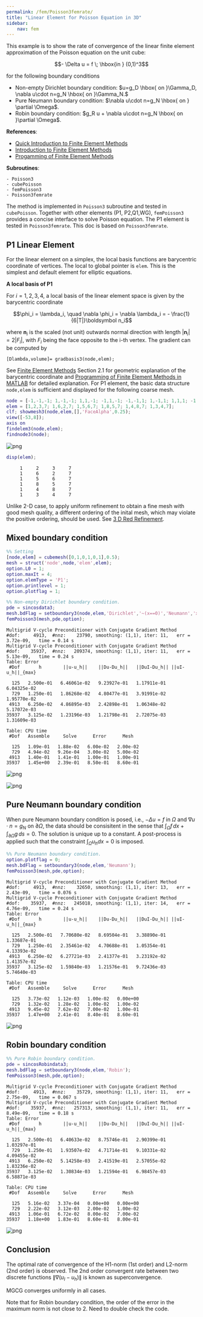```yaml
---
permalink: /fem/Poisson3femrate/
title: "Linear Element for Poisson Equation in 3D"
sidebar:
    nav: fem
---
```



This example is to show the rate of convergence of the linear finite element approximation of the Poisson equation on the unit cube:

$$- \Delta u = f \; \hbox{in } (0,1)^3$$

for the following boundary conditions
- Non-empty Dirichlet boundary condition: $u=g_D \hbox{ on }\Gamma_D, \nabla u\cdot n=g_N \hbox{ on }\Gamma_N.$
- Pure Neumann boundary condition: $\nabla u\cdot n=g_N \hbox{ on } \partial \Omega$.
- Robin boundary condition: $g_R u + \nabla u\cdot n=g_N \hbox{ on }\partial \Omega$.

**References**:
- [Quick Introduction to Finite Element Methods](femdoc.html)
- [Introduction to Finite Element Methods](http://www.math.uci.edu/~chenlong/226/Ch2FEM.pdf)
- [Progamming of Finite Element Methods](http://www.math.uci.edu/~chenlong/226/Ch3FEMCode.pdf)

**Subroutines**:

    - Poisson3
    - cubePoisson
    - femPoisson3
    - Poisson3femrate
    
The method is implemented in `Poisson3` subroutine and tested in `cubePoisson`. Together with other elements (P1, P2,Q1,WG), `femPoisson3` provides a concise interface to solve Poisson equation. The P1 element is tested in `Poisson3femrate`. This doc is based on `Poisson3femrate`.    

## P1 Linear Element

For the linear element on a simplex, the local basis functions are barycentric coordinate of vertices. The local to global pointer is `elem`. This is the simplest and default element for elliptic equations.

**A local basis of P1**

For $i = 1, 2, 3,4$, a local basis of the linear element space is given by the barycentric coordinate

$$\phi_i = \lambda_i, \quad \nabla \phi_i = \nabla \lambda_i = - \frac{1}{6|T|}\boldsymbol n_i$$

where $\boldsymbol n_i$ is the scaled (not unit) outwards normal direction with length $|\boldsymbol n_i| = 2|F_i|$, with $F_i$ being the face opposite to the i-th vertex. The gradient can be computed by

    [Dlambda,volume]= gradbasis3(node,elem);

See [Finite Element Methods](http://www.math.uci.edu/~chenlong/226/Ch2FEM.pdf) Section 2.1 for geometric explanation of the barycentric coordinate and [Programming of Finite Element Methods in MATLAB](http://www.math.uci.edu/~chenlong/226/Ch3FEMcode.pdf) for detailed explanation. For P1 element, the basic data structure `node,elem` is sufficient and displayed for the following coarse mesh.


```matlab
node = [-1,-1,-1; 1,-1,-1; 1,1,-1; -1,1,-1; -1,-1,1; 1,-1,1; 1,1,1; -1,1,1]; 
elem = [1,2,3,7; 1,6,2,7; 1,5,6,7; 1,8,5,7; 1,4,8,7; 1,3,4,7];
clf; showmesh3(node,elem,[],'FaceAlpha',0.25);
view([-53,8]);
axis on
findelem3(node,elem);
findnode3(node);
```


    
![png](Poisson3femrate_files/Poisson3femrate_3_0.png)
    



```matlab
disp(elem);
```

         1     2     3     7
         1     6     2     7
         1     5     6     7
         1     8     5     7
         1     4     8     7
         1     3     4     7
    


Unlike 2-D case, to apply uniform refinement to obtain a fine mesh with good mesh quality, a different ordering of the inital mesh, which may violate the positive ordering, should be used. See [3 D Red Refinement](uniformrefine3doc.html).

## Mixed boundary condition


```matlab
%% Setting
[node,elem] = cubemesh([0,1,0,1,0,1],0.5); 
mesh = struct('node',node,'elem',elem);
option.L0 = 1;
option.maxIt = 4;
option.elemType = 'P1';
option.printlevel = 1;
option.plotflag = 1;

%% Non-empty Dirichlet boundary condition.
pde = sincosdata3;
mesh.bdFlag = setboundary3(node,elem,'Dirichlet','~(x==0)','Neumann','x==0');
femPoisson3(mesh,pde,option);
```

    Multigrid V-cycle Preconditioner with Conjugate Gradient Method
    #dof:     4913,  #nnz:    23790, smoothing: (1,1), iter: 11,   err = 3.72e-09,   time = 0.14 s
    Multigrid V-cycle Preconditioner with Conjugate Gradient Method
    #dof:    35937,  #nnz:   209374, smoothing: (1,1), iter: 11,   err = 5.13e-09,   time = 0.24 s
    Table: Error
     #Dof       h        ||u-u_h||    ||Du-Du_h||   ||DuI-Du_h|| ||uI-u_h||_{max}
    
      125   2.500e-01   6.46061e-02   9.23927e-01   1.17911e-01   6.04325e-02
      729   1.250e-01   1.86268e-02   4.80477e-01   3.91991e-02   1.95770e-02
     4913   6.250e-02   4.86895e-03   2.42898e-01   1.06348e-02   5.17072e-03
    35937   3.125e-02   1.23196e-03   1.21798e-01   2.72075e-03   1.31609e-03
    
    Table: CPU time
     #Dof   Assemble     Solve      Error      Mesh    
    
      125   1.09e-01   1.88e-02   6.00e-02   2.00e-02
      729   4.94e-02   9.26e-04   3.00e-02   5.00e-02
     4913   1.40e-01   1.41e-01   1.00e-01   1.00e-01
    35937   1.45e+00   2.39e-01   8.50e-01   8.60e-01
    



    
![png](Poisson3femrate_files/Poisson3femrate_7_1.png)
    



    
![png](Poisson3femrate_files/Poisson3femrate_7_2.png)
    


## Pure Neumann boundary condition

When pure Neumann boundary condition is posed, i.e., $-\Delta u =f$ in $\Omega$ and $\nabla u\cdot n=g_N$ on $\partial \Omega$, the data should be consisitent in the sense that $\int_{\Omega} f \, dx + \int_{\partial \Omega} g \, ds = 0$. The solution is unique up to a constant. A post-process is applied such that the constraint $\int_{\Omega}u_h dx = 0$ is imposed. 


```matlab
%% Pure Neumann boundary condition.
option.plotflag = 0;
mesh.bdFlag = setboundary3(node,elem,'Neumann');
femPoisson3(mesh,pde,option);
```

    Multigrid V-cycle Preconditioner with Conjugate Gradient Method
    #dof:     4913,  #nnz:    32650, smoothing: (1,1), iter: 13,   err = 2.43e-09,   time = 0.076 s
    Multigrid V-cycle Preconditioner with Conjugate Gradient Method
    #dof:    35937,  #nnz:   245018, smoothing: (1,1), iter: 14,   err = 4.76e-09,   time = 0.24 s
    Table: Error
     #Dof       h        ||u-u_h||    ||Du-Du_h||   ||DuI-Du_h|| ||uI-u_h||_{max}
    
      125   2.500e-01   7.70680e-02   8.69504e-01   3.38890e-01   1.33687e-01
      729   1.250e-01   2.35461e-02   4.70688e-01   1.05354e-01   4.13393e-02
     4913   6.250e-02   6.27721e-03   2.41377e-01   3.23192e-02   1.41357e-02
    35937   3.125e-02   1.59840e-03   1.21576e-01   9.72436e-03   5.74640e-03
    
    Table: CPU time
     #Dof   Assemble     Solve      Error      Mesh    
    
      125   3.73e-02   1.12e-03   1.00e-02   0.00e+00
      729   1.32e-02   1.28e-02   1.00e-02   1.00e-02
     4913   9.45e-02   7.62e-02   7.00e-02   1.00e-01
    35937   1.47e+00   2.41e-01   8.40e-01   8.60e-01
    



    
![png](Poisson3femrate_files/Poisson3femrate_9_1.png)
    


## Robin boundary condition


```matlab
%% Pure Robin boundary condition.
pde = sincosRobindata3;
mesh.bdFlag = setboundary3(node,elem,'Robin');
femPoisson3(mesh,pde,option);
```

    Multigrid V-cycle Preconditioner with Conjugate Gradient Method
    #dof:     4913,  #nnz:    35729, smoothing: (1,1), iter: 11,   err = 2.75e-09,   time = 0.067 s
    Multigrid V-cycle Preconditioner with Conjugate Gradient Method
    #dof:    35937,  #nnz:   257313, smoothing: (1,1), iter: 11,   err = 8.49e-09,   time = 0.18 s
    Table: Error
     #Dof       h        ||u-u_h||    ||Du-Du_h||   ||DuI-Du_h|| ||uI-u_h||_{max}
    
      125   2.500e-01   6.40633e-02   8.75746e-01   2.90399e-01   1.03297e-01
      729   1.250e-01   1.93507e-02   4.71714e-01   9.10331e-02   4.09455e-02
     4913   6.250e-02   5.14258e-03   2.41519e-01   2.57055e-02   1.83236e-02
    35937   3.125e-02   1.30834e-03   1.21594e-01   6.98457e-03   6.58871e-03
    
    Table: CPU time
     #Dof   Assemble     Solve      Error      Mesh    
    
      125   5.16e-02   3.37e-04   0.00e+00   0.00e+00
      729   2.22e-02   3.12e-03   2.00e-02   1.00e-02
     4913   1.06e-01   6.72e-02   8.00e-02   7.00e-02
    35937   1.18e+00   1.83e-01   8.60e-01   8.00e-01
    



    
![png](Poisson3femrate_files/Poisson3femrate_11_1.png)
    


## Conclusion

The optimal rate of convergence of the H1-norm (1st order) and L2-norm
(2nd order) is observed. The 2nd order convergent rate between two
discrete functions $\|\nabla (u_I - u_h)\|$ is known as superconvergence.

MGCG converges uniformly in all cases.

Note that for Robin boundary condition, the order of the error in the
maximum norm is not close to 2. Need to double check the code.
